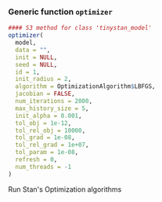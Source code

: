 ### Generic function `optimizer`

```r
#### S3 method for class 'tinystan_model'
optimizer(
  model,
  data = "",
  init = NULL,
  seed = NULL,
  id = 1,
  init_radius = 2,
  algorithm = OptimizationAlgorithm$LBFGS,
  jacobian = FALSE,
  num_iterations = 2000,
  max_history_size = 5,
  init_alpha = 0.001,
  tol_obj = 1e-12,
  tol_rel_obj = 10000,
  tol_grad = 1e-08,
  tol_rel_grad = 1e+07,
  tol_param = 1e-08,
  refresh = 0,
  num_threads = -1
)
```

Run Stan's Optimization algorithms
